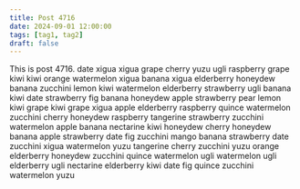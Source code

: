 ```yaml
---
title: Post 4716
date: 2024-09-01 12:00:00
tags: [tag1, tag2]
draft: false
---
```

This is post 4716.
date
xigua
xigua
grape
cherry
yuzu
ugli
raspberry
grape
kiwi
kiwi
orange
watermelon
xigua
banana
xigua
elderberry
honeydew
banana
zucchini
lemon
kiwi
watermelon
elderberry
strawberry
ugli
banana
kiwi
date
strawberry
fig
banana
honeydew
apple
strawberry
pear
lemon
kiwi
grape
kiwi
grape
xigua
apple
elderberry
raspberry
quince
watermelon
zucchini
cherry
honeydew
raspberry
tangerine
strawberry
zucchini
watermelon
apple
banana
nectarine
kiwi
honeydew
cherry
honeydew
banana
apple
strawberry
date
fig
zucchini
mango
banana
strawberry
date
zucchini
xigua
watermelon
yuzu
tangerine
cherry
zucchini
yuzu
orange
elderberry
honeydew
zucchini
quince
watermelon
ugli
watermelon
ugli
elderberry
ugli
nectarine
elderberry
kiwi
date
fig
quince
zucchini
watermelon
yuzu
